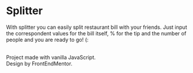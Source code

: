 # Splitter

With splitter you can easily split restaurant bill with your friends. 
Just input the correspondent values for the bill itself, % for the tip and the number of people and you are ready to go! (:
<br><br>

Project made with vanilla JavaScript. <br>
Design by FrontEndMentor.
